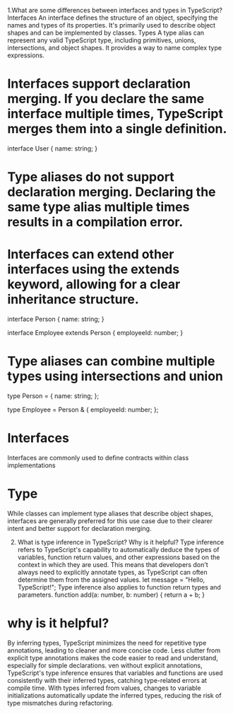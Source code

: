 1.What are some differences between interfaces and types in TypeScript?
Interfaces
An interface defines the structure of an object, specifying the names and types of its properties. It's primarily used to describe object shapes and can be implemented by classes.
Types
A type alias can represent any valid TypeScript type, including primitives, unions, intersections, and object shapes. It provides a way to name complex type expressions.

# Interfaces support declaration merging. If you declare the same interface multiple times, TypeScript merges them into a single definition.
interface User {
 name: string;
}
# Type aliases do not support declaration merging. Declaring the same type alias multiple times results in a compilation error.
# Interfaces can extend other interfaces using the extends keyword, allowing for a clear inheritance structure.
interface Person {
 name: string;
}

interface Employee extends Person {
 employeeId: number;
}
# Type aliases can combine multiple types using intersections and union 
type Person = {
 name: string;
};

type Employee = Person & {
  employeeId: number;
};
# Interfaces
Interfaces are commonly used to define contracts within class implementations
# Type
While classes can implement type aliases that describe object shapes, interfaces are generally preferred for this use case due to their clearer intent and better support for declaration merging.

2. What is type inference in TypeScript? Why is it helpful?
Type inference refers to TypeScript's capability to automatically deduce the types of variables, function return values, and other expressions based on the context in which they are used. This means that developers don't always need to explicitly annotate types, as TypeScript can often determine them from the assigned values.
let message = "Hello, TypeScript!";
Type inference also applies to function return types and parameters.
function add(a: number, b: number) {
  return a + b;
}
# why is it helpful?
By inferring types, TypeScript minimizes the need for repetitive type annotations, leading to cleaner and more concise code.
Less clutter from explicit type annotations makes the code easier to read and understand, especially for simple declarations.
ven without explicit annotations, TypeScript's type inference ensures that variables and functions are used consistently with their inferred types, catching type-related errors at compile time.
With types inferred from values, changes to variable initializations automatically update the inferred types, reducing the risk of type mismatches during refactoring.




